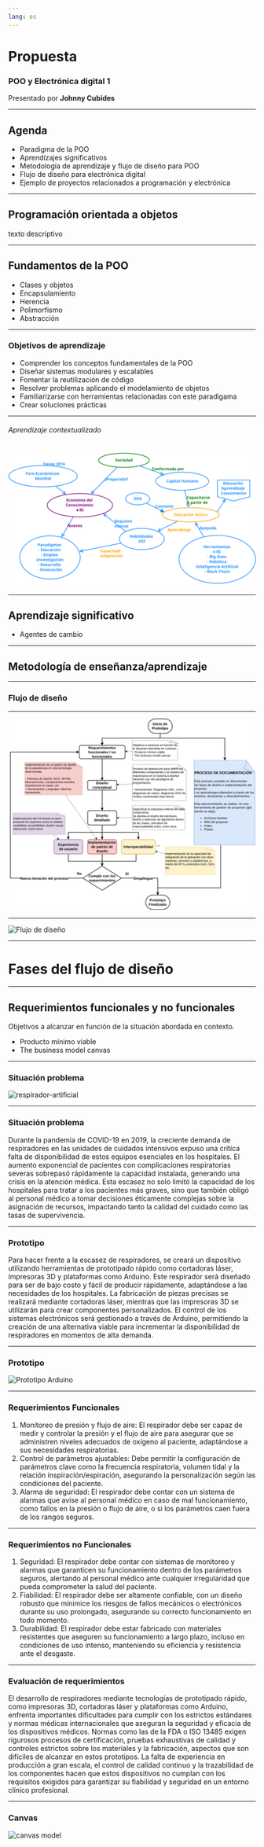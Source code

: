 ```yaml
---
lang: es
---
```


# Propuesta

### POO y Electrónica digital 1

Presentado por **Johnny Cubides**

----

## Agenda

* Paradigma de la POO
* Aprendizajes significativos
* Metodología de aprendizaje y flujo de diseño para POO
* Flujo de diseño para electrónica digital
* Ejemplo de proyectos relacionados a programación y electrónica

----

## Programación orientada a objetos

texto descriptivo

------

## Fundamentos de la POO

* Clases y objetos
* Encapsulamiento
* Herencia
* Polimorfismo
* Abstracción

------

### Objetivos de aprendizaje

* Comprender los conceptos fundamentales de la POO
* Diseñar sistemas modulares y escalables
* Fomentar la reutilización de código
* Resolver problemas aplicando el modelamiento de objetos
* Familiarizarse con herramientas relacionadas con este paradigama
* Crear soluciones prácticas

----

###### Aprendizaje contextualizado

![grafo-contextual](./img/marco_conceptual_white.svg)

<!-- .element: style="height: auto; width: 90%; display: block; margin: auto;" -->

------

## Aprendizaje significativo

* Agentes de cambio


----

## Metodología de enseñanza/aprendizaje

----

### Flujo de diseño

------

![flujo de diseño](./img/flujo-de-diseno-general.drawio.svg) 

<!-- .element: style="height: auto; width: 90%; display: block; margin: auto;" -->

----


![Flujo de diseño](./design/flujo-de-diseno-general-sin-comentarios.drawio.svg)

<!-- .element: style="height: auto; width: 60%; display: block; margin: auto;" -->

----

# Fases del flujo de diseño

----

## Requerimientos funcionales y no funcionales

Objetivos a alcanzar en función de la situación abordada en contexto.
- Producto mínimo viable
- The business model canvas

-----

### Situación problema

![respirador-artificial](./img/respirador-artificail.webp) 

-----

### Situación problema

Durante la pandemia de COVID-19 en 2019, la creciente demanda de respiradores en las unidades de cuidados intensivos expuso una crítica falta de disponibilidad de estos equipos esenciales en los hospitales. El aumento exponencial de pacientes con complicaciones respiratorias severas sobrepasó rápidamente la capacidad instalada, generando una crisis en la atención médica. Esta escasez no solo limitó la capacidad de los hospitales para tratar a los pacientes más graves, sino que también obligó al personal médico a tomar decisiones éticamente complejas sobre la asignación de recursos, impactando tanto la calidad del cuidado como las tasas de supervivencia.
<!--.element: style="font-size: 80%;"-->

-----

### Prototipo

Para hacer frente a la escasez de respiradores, se creará un dispositivo utilizando herramientas de prototipado rápido como cortadoras láser, impresoras 3D y plataformas como Arduino. Este respirador será diseñado para ser de bajo costo y fácil de producir rápidamente, adaptándose a las necesidades de los hospitales. La fabricación de piezas precisas se realizará mediante cortadoras láser, mientras que las impresoras 3D se utilizarán para crear componentes personalizados. El control de los sistemas electrónicos será gestionado a través de Arduino, permitiendo la creación de una alternativa viable para incrementar la disponibilidad de respiradores en momentos de alta demanda.

<!--.element: style="font-size: 80%;"-->

-----

### Prototipo

![Prototipo Arduino](./img/respirador-arduino.jpg) 


-----

### Requerimientos Funcionales

1. Monitoreo de presión y flujo de aire: El respirador debe ser capaz de medir y controlar la presión y el flujo de aire para asegurar que se administren niveles adecuados de oxígeno al paciente, adaptándose a sus necesidades respiratorias.
2. Control de parámetros ajustables: Debe permitir la configuración de parámetros clave como la frecuencia respiratoria, volumen tidal y la relación inspiración/espiración, asegurando la personalización según las condiciones del paciente.
3. Alarma de seguridad: El respirador debe contar con un sistema de alarmas que avise al personal médico en caso de mal funcionamiento, como fallos en la presión o flujo de aire, o si los parámetros caen fuera de los rangos seguros.

<!--.element: style="font-size: 80%;"-->

-----

### Requerimientos no Funcionales

1. Seguridad: El respirador debe contar con sistemas de monitoreo y alarmas que garanticen su funcionamiento dentro de los parámetros seguros, alertando al personal médico ante cualquier irregularidad que pueda comprometer la salud del paciente.
2. Fiabilidad: El respirador debe ser altamente confiable, con un diseño robusto que minimice los riesgos de fallos mecánicos o electrónicos durante su uso prolongado, asegurando su correcto funcionamiento en todo momento.
3. Durabilidad: El respirador debe estar fabricado con materiales resistentes que aseguren su funcionamiento a largo plazo, incluso en condiciones de uso intenso, manteniendo su eficiencia y resistencia ante el desgaste.

<!--.element: style="font-size: 80%;"-->

-----

### Evaluación de requerimientos

El desarrollo de respiradores mediante tecnologías de prototipado rápido, como impresoras 3D, cortadoras láser y plataformas como Arduino, enfrenta importantes dificultades para cumplir con los estrictos estándares y normas médicas internacionales que aseguran la seguridad y eficacia de los dispositivos médicos. Normas como las de la FDA o ISO 13485 exigen rigurosos procesos de certificación, pruebas exhaustivas de calidad y controles estrictos sobre los materiales y la fabricación, aspectos que son difíciles de alcanzar en estos prototipos. La falta de experiencia en producción a gran escala, el control de calidad continuo y la trazabilidad de los componentes hacen que estos dispositivos no cumplan con los requisitos exigidos para garantizar su fiabilidad y seguridad en un entorno clínico profesional.
<!--.element: style="font-size: 80%;"-->

-----

### Canvas

![canvas model](./img/business_model_canvas_poster.svg)

<!-- .element: style="height: auto; width: 100%; display: block; margin: auto;" -->

